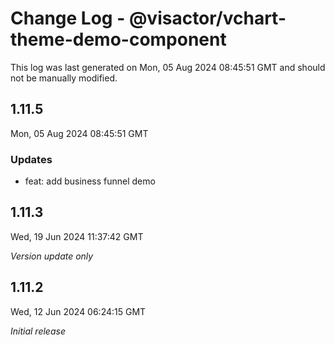 # Change Log - @visactor/vchart-theme-demo-component

This log was last generated on Mon, 05 Aug 2024 08:45:51 GMT and should not be manually modified.

## 1.11.5
Mon, 05 Aug 2024 08:45:51 GMT

### Updates

- feat: add business funnel demo

## 1.11.3
Wed, 19 Jun 2024 11:37:42 GMT

_Version update only_

## 1.11.2
Wed, 12 Jun 2024 06:24:15 GMT

_Initial release_


